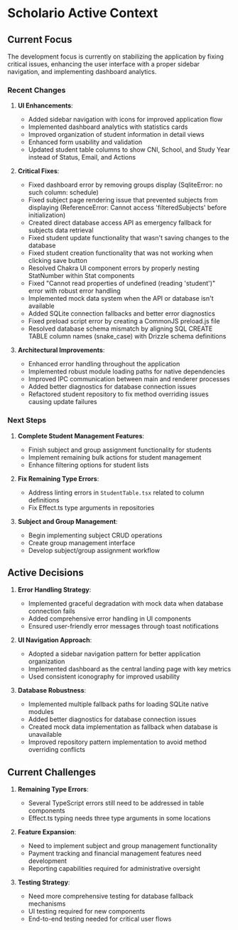 # Scholario Active Context

## Current Focus

The development focus is currently on stabilizing the application by fixing critical issues, enhancing the user interface with a proper sidebar navigation, and implementing dashboard analytics.

### Recent Changes

1. **UI Enhancements**:
   - Added sidebar navigation with icons for improved application flow
   - Implemented dashboard analytics with statistics cards
   - Improved organization of student information in detail views
   - Enhanced form usability and validation
   - Updated student table columns to show CNI, School, and Study Year instead of Status, Email, and Actions

2. **Critical Fixes**:
   - Fixed dashboard error by removing groups display (SqliteError: no such column: schedule)
   - Fixed subject page rendering issue that prevented subjects from displaying (ReferenceError: Cannot access 'filteredSubjects' before initialization)
   - Created direct database access API as emergency fallback for subjects data retrieval
   - Fixed student update functionality that wasn't saving changes to the database
   - Fixed student creation functionality that was not working when clicking save button
   - Resolved Chakra UI component errors by properly nesting StatNumber within Stat components
   - Fixed "Cannot read properties of undefined (reading 'student')" error with robust error handling
   - Implemented mock data system when the API or database isn't available
   - Added SQLite connection fallbacks and better error diagnostics
   - Fixed preload script error by creating a CommonJS preload.js file
   - Resolved database schema mismatch by aligning SQL CREATE TABLE column names (snake_case) with Drizzle schema definitions

3. **Architectural Improvements**:
   - Enhanced error handling throughout the application
   - Implemented robust module loading paths for native dependencies
   - Improved IPC communication between main and renderer processes
   - Added better diagnostics for database connection issues
   - Refactored student repository to fix method overriding issues causing update failures

### Next Steps

1. **Complete Student Management Features**:
   - Finish subject and group assignment functionality for students
   - Implement remaining bulk actions for student management
   - Enhance filtering options for student lists

2. **Fix Remaining Type Errors**:
   - Address linting errors in `StudentTable.tsx` related to column definitions
   - Fix Effect.ts type arguments in repositories

3. **Subject and Group Management**:
   - Begin implementing subject CRUD operations
   - Create group management interface
   - Develop subject/group assignment workflow

## Active Decisions

1. **Error Handling Strategy**:
   - Implemented graceful degradation with mock data when database connection fails
   - Added comprehensive error handling in UI components
   - Ensured user-friendly error messages through toast notifications

2. **UI Navigation Approach**:
   - Adopted a sidebar navigation pattern for better application organization
   - Implemented dashboard as the central landing page with key metrics
   - Used consistent iconography for improved usability

3. **Database Robustness**:
   - Implemented multiple fallback paths for loading SQLite native modules
   - Added better diagnostics for database connection issues
   - Created mock data implementation as fallback when database is unavailable
   - Improved repository pattern implementation to avoid method overriding conflicts

## Current Challenges

1. **Remaining Type Errors**:
   - Several TypeScript errors still need to be addressed in table components
   - Effect.ts typing needs three type arguments in some locations

2. **Feature Expansion**:
   - Need to implement subject and group management functionality
   - Payment tracking and financial management features need development
   - Reporting capabilities required for administrative oversight

3. **Testing Strategy**:
   - Need more comprehensive testing for database fallback mechanisms
   - UI testing required for new components
   - End-to-end testing needed for critical user flows 